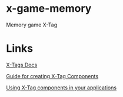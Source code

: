x-game-memory
=============

Memory game X-Tag


# Links

[X-Tags Docs](http://x-tag.github.io/)

[Guide for creating X-Tag Components](https://github.com/x-tag/core/wiki/Creating-X-Tag-Components)

[Using X-Tag components in your applications](https://github.com/x-tag/core/wiki/Using-our-Web-Components-in-Your-Application)

